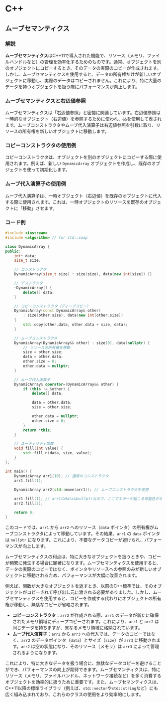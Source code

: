 # C++

## ムーブセマンティクス

### 解説

**ムーブセマンティクス**はC++11で導入された機能で、リソース（メモリ、ファイルハンドルなど）の管理を効率化するためのものです。通常、オブジェクトを別のオブジェクトにコピーするとき、そのデータの実際のコピーが作成されます。しかし、ムーブセマンティクスを使用すると、データの所有権だけが新しいオブジェクトに移動し、実際のデータはコピーされません。これにより、特に大量のデータを持つオブジェクトを扱う際にパフォーマンスが向上します。

### ムーブセマンティクスと右辺値参照

ムーブセマンティクスは「右辺値参照」と密接に関連しています。右辺値参照は一時的なオブジェクト（右辺値）を参照するために使われ、`&&`を使用して表されます。ムーブコンストラクタやムーブ代入演算子は右辺値参照を引数に取り、リソースの所有権を新しいオブジェクトに移動します。

### コピーコンストラクタの使用例

コピーコンストラクタは、オブジェクトを別のオブジェクトにコピーする際に使用されます。例えば、新しい `DynamicArray` オブジェクトを作成し、既存のオブジェクトを使って初期化します。

### ムーブ代入演算子の使用例

ムーブ代入演算子は、一時オブジェクト（右辺値）を既存のオブジェクトに代入する際に使用されます。これは、一時オブジェクトのリソースを既存のオブジェクトに「移動」させます。

### コード例

```cpp
#include <iostream>
#include <algorithm> // for std::swap

class DynamicArray {
public:
    int* data;
    size_t size;

    // コンストラクタ
    DynamicArray(size_t size) : size(size), data(new int[size]) {}

    // デストラクタ
    ~DynamicArray() {
        delete[] data;
    }

    // コピーコンストラクタ（ディープコピー）
    DynamicArray(const DynamicArray& other)
        : size(other.size), data(new int[other.size])
    {
        std::copy(other.data, other.data + size, data);
    }

    // ムーブコンストラクタ
    DynamicArray(DynamicArray&& other) : size(0), data(nullptr) {
        // リソースの所有権を移動
        size = other.size;
        data = other.data;
        other.size = 0;
        other.data = nullptr;
    }

    // ムーブ代入演算子
    DynamicArray& operator=(DynamicArray&& other) {
        if (this != &other) {
            delete[] data;

            data = other.data;
            size = other.size;

            other.data = nullptr;
            other.size = 0;
        }
        return *this;
    }

    // ユーティリティ関数
    void fill(int value) {
        std::fill_n(data, size, value);
    }
};

int main() {
    DynamicArray arr1(10); // 通常のコンストラクタ
    arr1.fill(1);
    
    DynamicArray arr2(std::move(arr1)); // ムーブコンストラクタを使用

    arr1.fill(1); // arr1のdataはnullptrなので、ここでエラーが起こる可能性があります
    arr2.fill(2);

    return 0;
}
```

このコードでは、`arr1` から `arr2` へのリソース（`data` ポインタ）の所有権がムーブコンストラクタによって移動しています。その結果、`arr1` の `data` ポインタは `nullptr` になります。これにより、不要なデータコピーが避けられ、パフォーマンスが向上します。

ムーブセマンティクスの利点は、特に大きなオブジェクトを扱うときや、コピーが頻繁に発生する場合に顕著になります。ムーブセマンティクスを使用すると、データの実際のコピーではなく、ポインタやリソースへの参照のみが新しいオブジェクトに移動されるため、パフォーマンスが大幅に改善されます。

例えば、関数が大きなオブジェクトを返すとき、以前のC++標準では、そのオブジェクトがコピーされて呼び出し元に渡される必要がありました。しかし、ムーブセマンティクスを使用すると、コピーを作成する代わりにオブジェクトの所有権が移動し、無駄なコピーが省略されます。

- **コピーコンストラクタ**：`arr2` が作成される際、`arr1` のデータが新たに確保されたメモリ領域にディープコピーされます。これにより、`arr1` と `arr2` は同じデータを持ちますが、異なるメモリ領域に格納されています。
- **ムーブ代入演算子**：`arr2` から `arr3` への代入では、データのコピーではなく、`arr2` のデータポインタ（`data`）とサイズ（`size`）が `arr3` に移動されます。`arr2` は空の状態になり、そのリソース（メモリ）は `arr3` によって管理されるようになります。

これにより、特に大きなデータを扱う場合に、無駄なデータコピーを避けることができ、パフォーマンスの向上が期待できます。ムーブセマンティクスは、特にリソース（メモリ、ファイルハンドル、ネットワーク接続など）を多く消費するオブジェクトを効率的に扱うために重要です。また、ムーブセマンティクスは、C++11以降の標準ライブラリ（例えば、`std::vector`や`std::string`など）にも広く組み込まれており、これらのクラスの使用をより効率的にします。